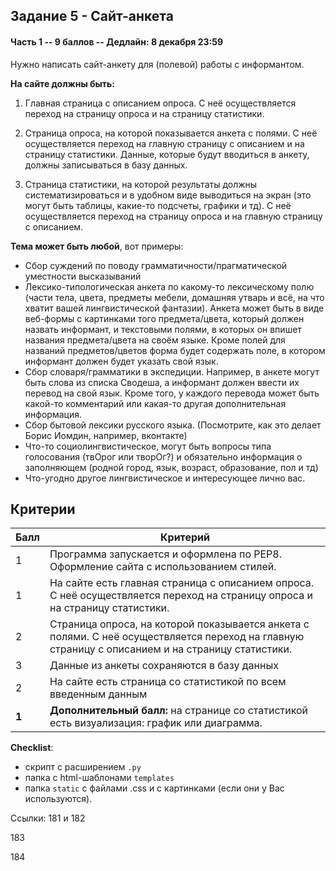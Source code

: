 ## Задание 5  - Сайт-анкета

#### Часть 1 -- 9 баллов -- Дедлайн: 8 декабря 23:59

Нужно написать сайт-анкету для (полевой) работы с информантом. 

**На сайте должны быть:**

1) Главная страница с описанием опроса. С неё осуществляется переход на страницу опроса и на страницу статистики.

2) Страница опроса, на которой показывается анкета с полями. С неё осуществляется переход на главную страницу с описанием и на страницу статистики.
Данные, которые будут вводиться в анкету, должны записываться в базу данных.

3) Страница статистики, на которой результаты должны систематизироваться и в удобном виде выводиться 
на экран (это могут быть таблицы, какие-то подсчеты, графики и тд). С неё осуществляется переход на страницу опроса и на главную страницу с описанием.

**Тема может быть любой**, вот примеры:

- Сбор суждений по поводу грамматичности/прагматической уместности высказываний
- Лексико-типологическая анкета по какому-то лексическому полю (части тела, цвета, предметы мебели, домашняя утварь и всё, на что хватит вашей лингвистической фантазии). Анкета может быть в виде веб-формы с картинками того предмета/цвета, который должен назвать информант, и текстовыми полями, в которых он впишет названия предмета/цвета на своём языке. Кроме полей для названий предметов/цветов форма будет содержать поле, в котором информант должен будет указать свой язык.
- Сбор словаря/грамматики в экспедиции. Например, в анкете могут быть слова из списка Сводеша, а информант должен ввести их перевод на свой язык. Кроме того, у каждого перевода может быть какой-то комментарий или какая-то другая дополнительная информация. 
- Сбор бытовой лексики русского языка. (Посмотрите, как это делает Борис Иомдин, например, вконтакте)
- Что-то социолингвистическое, могут быть вопросы типа голосования (твОрог или творОг?) и обязательно информация о заполняющем (родной город, язык, возраст, образование, пол и тд)
- Что-угодно другое лингвистическое и интересующее лично вас.

## Критерии

|Балл|Критерий|
|----|--------|
|1|Программа запускается и оформлена по PEP8. Оформление сайта с использованием стилей.|
|1|На сайте есть главная страница с описанием опроса. С неё осуществляется переход на страницу опроса и на страницу статистики.|
|2|Страница опроса, на которой показывается анкета с полями. С неё осуществляется переход на главную страницу с описанием и на страницу статистики.|
|3|Данные из анкеты сохраняются в базу данных|
|2|На сайте есть страница со статистикой по всем введенным данным|
|**1**|**Дополнительный балл:** на странице со статистикой есть визуализация: график или диаграмма.

**Checklist**:
- скрипт с расширением `.py`
- папка с html-шаблонами `templates`
- папка `static` с файлами .css и с картинками (если они у Вас используются).

Ссылки:
181 и 182

183

184
